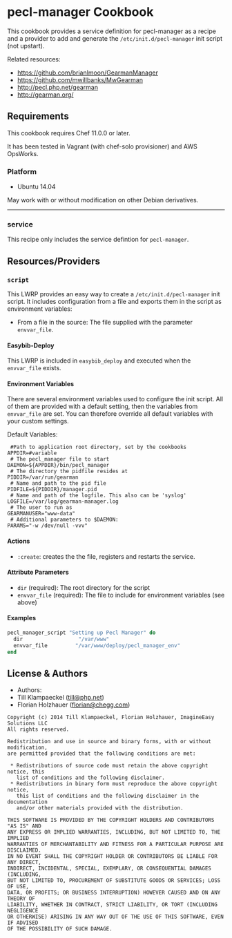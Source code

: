 pecl-manager Cookbook
============
This cookbook provides a service definition for pecl-manager as a recipe and a provider to add and generate the `/etc/init.d/pecl-manager` init script (not upstart).

Related resources:

- https://github.com/brianlmoon/GearmanManager
- https://github.com/mwillbanks/MwGearman
- http://pecl.php.net/gearman
- http://gearman.org/

Requirements
------------
This cookbook requires Chef 11.0.0 or later.

It has been tested in Vagrant (with chef-solo provisioner) and AWS OpsWorks.

### Platform

- Ubuntu 14.04

May work with or without modification on other Debian derivatives.

-------
### service
This recipe only includes the service defintion for `pecl-manager`.

Resources/Providers
-------------------
### `script`

This LWRP provides an easy way to create a `/etc/init.d/pecl-manager` init script. It includes configuration from a file and exports them in the script as environment variables:

- From a file in the source: The file supplied with the parameter `envvar_file`.

#### Easybib-Deploy

This LWRP is included in `easybib_deploy` and executed when the `envvar_file` exists.

#### Environment Variables

There are several environment variables used to configure the init script. All of them are provided with a default
setting, then the variables from `envvar_file` are set. You can therefore override all default variables with your
custom settings.

Default Variables:

```
 #Path to application root directory, set by the cookbooks
APPDIR=#variable
 # The pecl_manager file to start
DAEMON=${APPDIR}/bin/pecl_manager
 # The directory the pidfile resides at
PIDDIR=/var/run/gearman
 # Name and path to the pid file
PIDFILE=${PIDDIR}/manager.pid
 # Name and path of the logfile. This also can be 'syslog'
LOGFILE=/var/log/gearman-manager.log
 # The user to run as
GEARMANUSER="www-data"
 # Additional parameters to $DAEMON:
PARAMS="-w /dev/null -vvv"
```

#### Actions

- `:create`: creates the the file, registers and restarts the service.

#### Attribute Parameters

- `dir` (required): The root directory for the script
- `envvar_file` (required): The file to include for environment variables (see above)

#### Examples

```ruby
pecl_manager_script "Setting up Pecl Manager" do
  dir                  "/var/www"
  envvar_file         "/var/www/deploy/pecl_manager_env"
end
```

License & Authors
-----------------

- Authors:
 - Till Klampaeckel (till@php.net)
 - Florian Holzhauer (florian@chegg.com)

```text
Copyright (c) 2014 Till Klampaeckel, Florian Holzhauer, ImagineEasy Solutions LLC
All rights reserved.

Redistribution and use in source and binary forms, with or without modification,
are permitted provided that the following conditions are met:

 * Redistributions of source code must retain the above copyright notice, this
   list of conditions and the following disclaimer.
 * Redistributions in binary form must reproduce the above copyright notice,
   this list of conditions and the following disclaimer in the documentation
   and/or other materials provided with the distribution.

THIS SOFTWARE IS PROVIDED BY THE COPYRIGHT HOLDERS AND CONTRIBUTORS "AS IS" AND
ANY EXPRESS OR IMPLIED WARRANTIES, INCLUDING, BUT NOT LIMITED TO, THE IMPLIED
WARRANTIES OF MERCHANTABILITY AND FITNESS FOR A PARTICULAR PURPOSE ARE DISCLAIMED.
IN NO EVENT SHALL THE COPYRIGHT HOLDER OR CONTRIBUTORS BE LIABLE FOR ANY DIRECT,
INDIRECT, INCIDENTAL, SPECIAL, EXEMPLARY, OR CONSEQUENTIAL DAMAGES (INCLUDING,
BUT NOT LIMITED TO, PROCUREMENT OF SUBSTITUTE GOODS OR SERVICES; LOSS OF USE,
DATA, OR PROFITS; OR BUSINESS INTERRUPTION) HOWEVER CAUSED AND ON ANY THEORY OF
LIABILITY, WHETHER IN CONTRACT, STRICT LIABILITY, OR TORT (INCLUDING NEGLIGENCE
OR OTHERWISE) ARISING IN ANY WAY OUT OF THE USE OF THIS SOFTWARE, EVEN IF ADVISED
OF THE POSSIBILITY OF SUCH DAMAGE.
```
